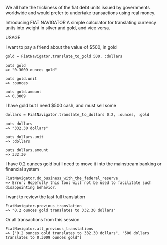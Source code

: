 We all hate the trickiness of the fiat debt units issued by governments worldwide
and would prefer to undertake transactions using real money. 

Introducing FIAT NAVIGATOR  A simple calculator for translating currency units into weight in silver and gold, and vice versa. 

USAGE

  I want to pay a friend about the value of $500, in gold 

    gold = FiatNavigator.translate_to_gold 500, :dollars 

    puts gold
    => "0.3009 ounces gold"

    puts gold.unit
    => :ounces

    puts gold.amount
    => 0.3009 

  I have gold but I need $500 cash, and must sell some

    dollars = FiatNavigator.translate_to_dollars 0.2, :ounces, :gold  
	
    puts dollars
    => "332.30 dollars" 

    puts dollars.unit
    => :dollars

    puts dollars.amount  
    => 332.30
		
  I have 0.2 ounces gold but I need to move it into the mainstream banking or financial system

    FiatNavigator.do_business_with_the_federal_reserve
    => Error: Hopefully this tool will not be used to facilitate such disappointing behavior. 
 
  I want to review the last full translation

    FiatNavigator.previous_translation
    => "0.2 ounces gold translates to 332.30 dollars"

  Or all transactions from this session
		
    FiatNavigator.all_previous_translations
    => ["0.2 ounces gold translates to 332.30 dollars", "500 dollars translates to 0.3009 ounces gold"]
